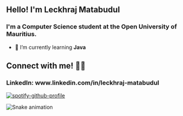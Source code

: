 <h2 align="left">Hello! I'm Leckhraj Matabudul </h2>
<h3 align="left">I'm a Computer Science student at the Open University of Mauritius.</h3>

- 🌱 I’m currently learning **Java**

<h2 align="left">Connect with me! 🤝🏼 </h2>
<h3 align="left">LinkedIn: www.linkedin.com/in/leckhraj-matabudul</h3>
  
[![spotify-github-profile](https://spotify-github-profile.kittinanx.com/api/view?uid=sw6u1eviquzouyctc0x1hffrt&cover_image=true&theme=natemoo-re&show_offline=false&background_color=121212&interchange=false&bar_color=53b14f&bar_color_cover=true)](https://github.com/kittinan/spotify-github-profile)

![Snake animation](https://github.com/thepiyushmalhotra/thepiyushmalhotra/blob/output/github-contribution-grid-snake.svg)
